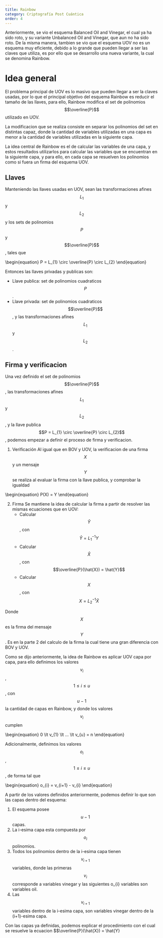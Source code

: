 ```yaml
---
title: Rainbow
category: Criptografía Post Cuántica
order: 4
---
```


Anteriormente, se vio el esquema Balanced Oil and Vinegar, el cual ya ha sido roto, y su variante Unbalanced Oil and Vinegar, que aun no ha sido roto. De la misma manera, tambien se vio que el esquema UOV no es un esquema muy eficiente, debido a lo grande que pueden llegar a ser las claves que utiliza, es por ello que se desarrollo una nueva variante, la cual se denomina Rainbow.

# Idea general

El problema principal de UOV es lo masivo que pueden llegar a ser la claves usadas, por lo que el principal objetivo del esquema Rainbow es reducir el tamaño de las llaves, para ello, Rainbow modifica el set de polinomios $$\overline{P}$$ utilizado en UOV.

La modificacion que se realiza consiste en separar los polinomios del set en distintas capaz, donde la cantidad de variables utilizadas en una capa es menor a la cantidad de variables utilizadas en la siguiente capa.

La idea central de Rainbow es el de calcular las variables de una capa, y estos resultados utilizarlos para calcular las variables que se encuentran en la siguiente capa, y para ello, en cada capa se resuelven los polinomios como si fuera un firma del esquema UOV.

## Llaves

Manteniendo las llaves usadas en UOV, sean las transformaciones afines $$L_{1}$$ y $$L_{2}$$ y los sets de polinomios $$P$$ y $$\overline{P}$$, tales que

\begin{equation}
	P = L_{1} \circ \overline{P} \circ L_{2}
\end{equation}

Entonces las llaves privadas y publicas son:

 - Llave publica: set de polinomios cuadraticos $$P$$.
 - Llave privada: set de polinomios cuadraticos $$\overline{P}$$, y las transformaciones afines $$L_{1}$$ y $$L_{2}$$.

## Firma y verificacion

Una vez definido el set de polinomios $$\overline{P}$$, las transformaciones afines $$L_{1}$$ y $$L_{2}$$, y la llave publica $$P = L_{1} \circ \overline{P} \circ L_{2}$$, podemos empezar a definir el proceso de firma y verificacion.

 1. Verificación
 Al igual que en BOV y UOV, la verificacion de una firma $$X$$ y un mensaje $$Y$$ se realiza al evaluar la firma con la llave publica, y comprobar la igualdad

 \begin{equation}
 	P(X) = Y
 \end{equation}

 2. Firma
 Se mantiene la idea de calcular la firma a partir de resolver las mismas ecuaciones que en UOV:
	- Calcular $$\hat{Y}$$, con $$\hat{Y} = L_{1}^{-1}Y$$
	- Calcular $$\hat{X}$$, con $$\overline{P}(\hat{X}) = \hat{Y}$$
	- Calcular $$X$$, con $$X = L_{2}^{-1} \hat{X}$$

 Donde $$X$$ es la firma del mensaje $$Y$$. Es en la parte 2 del calculo de la firma la cual tiene una gran diferencia con BOV y UOV.

 Como se dijo anteriormente, la idea de Rainbow es aplicar UOV capa por capa, para ello definimos los valores $$v_{i}$$, $$1 \leq i \leq u$$, con $$u-1$$ la cantidad de capas en Rainbow, y donde los valores $$v_{i}$$ cumplen

 \begin{equation}
 	0 \lt v_{1} \lt ... \lt v_{u} = n
 \end{equation}

 Adicionalmente, definimos los valores $$o_{i}$$, $$1 \leq i \leq u$$, de forma tal que

 \begin{equation}
 	o_{i} = v_{i+1} - v_{i}
 \end{equation}

 A partir de los valores definidos anteriormente, podemos definir lo que son las capas dentro del esquema:
  1. El esquema posee $$u-1$$ capas.
  2. La i-esima capa esta compuesta por $$o_{i}$$ polinomios.
  3. Todos los polinomios dentro de la i-esima capa tienen $$v_{i+1}$$ variables, donde las primeras $$v_{i}$$ corresponde a variables vinegar y las siguientes o_{i} variables son variables oil.
  4. Las $$v_{i+1}$$ variables dentro de la i-esima capa, son variables vinegar dentro de la (i+1)-esima capa.

 Con las capas ya definidas, podemos explicar el procedimiento con el cual se resuelve la ecuacion $$\overline{P}(\hat{X}) = \hat{Y}